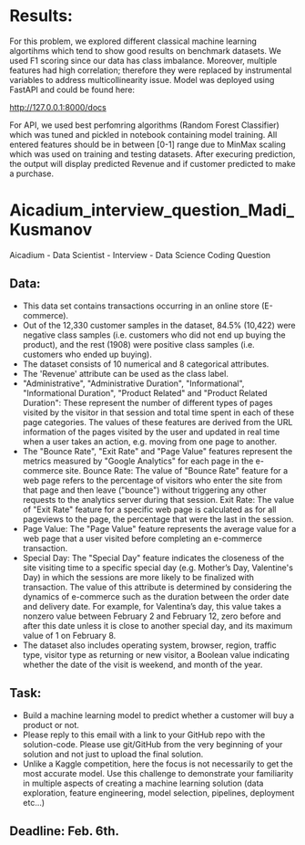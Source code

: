 # Results: 
For this problem, we explored different classical machine learning algortihms which tend to show good results on benchmark datasets. We used F1 scoring since our data has class imbalance. Moreover, multiple features had high correlation; therefore they were replaced by instrumental variables to address multicollinearity issue. Model was deployed using FastAPI and could be found here: 

http://127.0.0.1:8000/docs

For API, we used best perfomring algorithms (Random Forest Classifier) which was tuned and pickled in notebook containing model training. All entered features should be in between [0-1] range due to MinMax scaling which was used on training and testing datasets. After execuring prediction, the output will display predicted Revenue and if customer predicted to make a purchase.



# Aicadium_interview_question_Madi_Kusmanov
Aicadium - Data Scientist - Interview - Data Science Coding Question

## Data:
- This data set contains transactions occurring in an online store (E-commerce).
- Out of the 12,330 customer samples in the dataset, 84.5% (10,422) were negative class samples (i.e. customers who did not end up buying the product), and the rest (1908) were positive class samples (i.e. customers who ended up buying).
- The dataset consists of 10 numerical and 8 categorical attributes.
- The 'Revenue' attribute can be used as the class label.
- "Administrative", "Administrative Duration", "Informational", "Informational Duration", "Product Related" and "Product Related Duration": These represent the number of different types of pages visited by the visitor in that session and total time spent in each of these page categories. The values of these features are derived from the URL information of the pages visited by the user and updated in real time when a user takes an action, e.g. moving from one page to another.
- The "Bounce Rate", "Exit Rate" and "Page Value" features represent the metrics measured by "Google Analytics" for each page in the e-commerce site.
Bounce Rate: The value of "Bounce Rate" feature for a web page refers to the percentage of visitors who enter the site from that page and then leave ("bounce") without triggering any other requests to the analytics server during that session.
Exit Rate: The value of "Exit Rate" feature for a specific web page is calculated as for all pageviews to the page, the percentage that were the last in the session.
- Page Value: The "Page Value" feature represents the average value for a web page that a user visited before completing an e-commerce transaction.
- Special Day: The "Special Day" feature indicates the closeness of the site visiting time to a specific special day (e.g. Mother’s Day, Valentine's Day) in which the sessions are more likely to be finalized with transaction.
The value of this attribute is determined by considering the dynamics of e-commerce such as the duration between the order date and delivery date.
For example, for Valentina’s day, this value takes a nonzero value between February 2 and February 12, zero before and after this date unless it is close to another special day, and its maximum value of 1 on February 8.
- The dataset also includes operating system, browser, region, traffic type, visitor type as returning or new visitor, a Boolean value indicating whether the date of the visit is weekend, and month of the year.



## Task:
- Build a machine learning model to predict whether a customer will buy a product or not.
- Please reply to this email with a link to your GitHub repo with the solution-code. Please use git/GitHub from the very beginning of your solution and not just to upload the final solution.
- Unlike a Kaggle competition, here the focus is not necessarily to get the most accurate model. Use this challenge to demonstrate your familiarity in multiple aspects of creating a machine learning solution (data exploration, feature engineering, model selection, pipelines, deployment etc...)

## Deadline: Feb. 6th.
